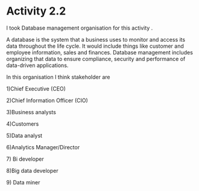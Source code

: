 # Activity 2.2

I took Database management organisation  for this activity .

A database is the system that a business uses to monitor and access its data throughout the life cycle. It would include things like customer and employee information, sales and finances. Database management includes organizing that data to ensure compliance, security and performance of data-driven applications.

In this organisation I think stakeholder are

1\)Chief Executive \(CEO\) 

2\)Chief Information Officer \(CIO\)

3\)Business analysts

4\)Customers

5\)Data analyst 

6\)Analytics Manager/Director

7\) Bi developer 

8\)Big data developer

9\) Data miner





